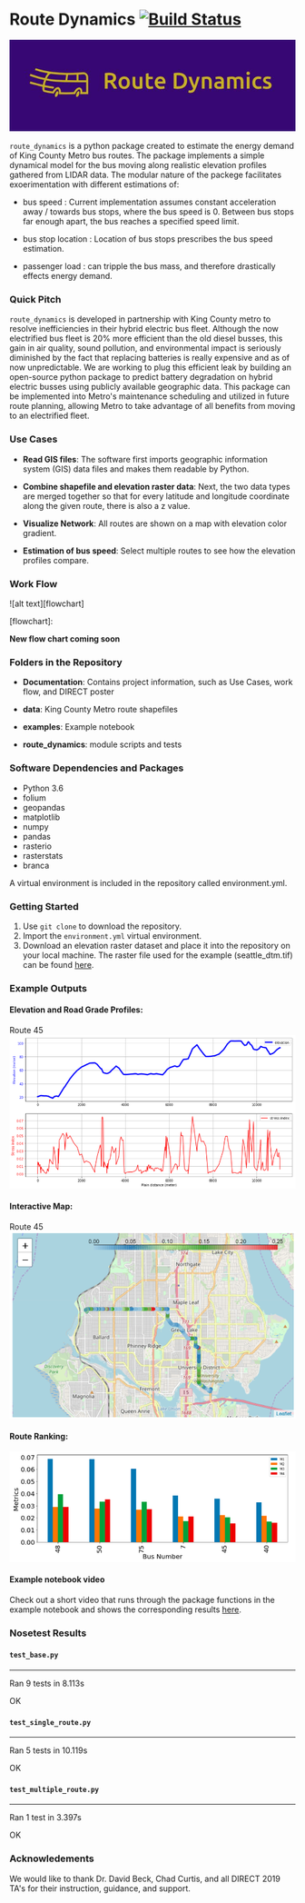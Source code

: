 # Route Dynamics [![Build Status](https://travis-ci.com/metromojo/Route_Dynamics.svg?branch=master)](https://travis-ci.com/metromojo/Route_Dynamics)

![alt text][logo]

[logo]: https://github.com/EricaEgg/Route_Dynamics/blob/master/Documentation/logo.JPG

`route_dynamics` is a python package created to estimate the energy demand of King County Metro bus routes. 
The package implements a simple dynamical model for the bus moving along realistic elevation profiles gathered from LIDAR data. The modular nature of the packege facilitates exoerimentation with different estimations of:

* bus speed : Current implementation assumes constant acceleration away / towards bus stops, where the bus speed is 0. Between bus stops far enough apart, the bus reaches a specified speed limit. 

* bus stop location : Location of bus stops prescribes the bus speed estimation.

* passenger load : can tripple the bus mass, and therefore drastically effects energy demand.  


### Quick Pitch 

`route_dynamics` is developed in partnership with King County metro to resolve inefficiencies in their hybrid electric bus fleet. Although the now electrified bus fleet is 20% more efficient than the old diesel busses, this gain in air quality, sound pollution, and environmental impact is seriously diminished by the fact that replacing batteries is really expensive and as of now unpredictable. We are working to plug this efficient leak by building an open-source python package to predict battery degradation on hybrid electric busses using publicly available geographic data.
This package can be implemented into Metro's maintenance scheduling and utilized in future route planning, allowing Metro to take advantage of all benefits from moving to an electrified fleet.

### Use Cases

* **Read GIS files**: The software first imports geographic information system (GIS) data files and makes them readable by 
Python.

* **Combine shapefile and elevation raster data**: Next, the two data types are merged together so that for every latitude and longitude coordinate along the given route, there is also a z value. 

* **Visualize Network**: All routes are shown on a map with elevation color gradient. 

* **Estimation of bus speed**: Select multiple routes to see how the elevation profiles compare. 

### Work Flow

![alt text][flowchart]

[flowchart]: 

**New flow chart coming soon**



### Folders in the Repository

* **Documentation**: Contains project information, such as Use 
Cases, work flow, and DIRECT poster

* **data**: King County Metro route shapefiles

* **examples**: Example notebook

* **route_dynamics**: module scripts and tests

### Software Dependencies and Packages

* Python 3.6
* folium
* geopandas
* matplotlib
* numpy
* pandas
* rasterio
* rasterstats
* branca

A virtual environment is included in the repository called environment.yml.

### Getting Started

1. Use `git clone` to download the repository.
2. Import the `environment.yml` virtual environment.
3. Download an elevation raster dataset and place it into the repository on your local 
machine. The raster file used for the example (seattle_dtm.tif) can be found 
[here](https://drive.google.com/open?id=1V8-VIPGcNJ4l7Bd7OYDjIstFb1dsyhxH). 

### Example Outputs

#### Elevation and Road Grade Profiles:
Route 45
![elevation]

[elevation]: https://github.com/EricaEgg/Route_Dynamics/blob/master/examples/README_results/route45_profile.png

#### Interactive Map:
Route 45
![map]

[map]: https://github.com/EricaEgg/Route_Dynamics/blob/master/examples/README_results/map45.PNG

#### Route Ranking:

![rank]

[rank]: https://github.com/EricaEgg/Route_Dynamics/blob/master/examples/README_results/ranking_example.png

#### Example notebook video
Check out a short video that runs through the package functions in the example notebook and shows the corresponding results 
[here](https://drive.google.com/open?id=1ZpiIEzNWV0T_pzcjw9jkn3GkSxMLdkwo).

### Nosetest Results

#### `test_base.py`
----------------------------------------------------------------------
Ran 9 tests in 8.113s

OK

#### `test_single_route.py`
----------------------------------------------------------------------
Ran 5 tests in 10.119s

OK

#### `test_multiple_route.py`
----------------------------------------------------------------------
Ran 1 test in 3.397s

OK

### Acknowledements

We would like to thank Dr. David Beck, Chad Curtis, and all DIRECT 2019 TA's for their 
instruction, guidance, and support. 
 
